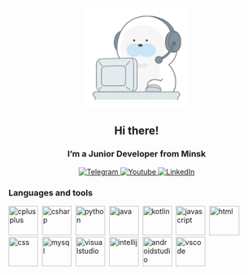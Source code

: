 <div id="header" align="center">
  <img src="bearplays.gif" width="200"/>
  <h2 style="text-decoration: none;">Hi there!</h2>
  <h3>I’m a Junior Developer from Minsk</h3>
</div>

<div id="socials" align="center">
  <a href="https://t.me/anthony_storm">
    <img src="https://img.shields.io/badge/Telegram-blue?style=for-the-badge&logo=telegram&logoColor=white" alt="Telegram"/>
  </a>
  <a href="https://www.youtube.com/channel/UCH5mkAcUzGwpYrWGN7peKZQ">
    <img src="https://img.shields.io/badge/YouTube-red?style=for-the-badge&logo=youtube&logoColor=white" alt="Youtube"/>
  </a>
  <a href="">
    <img src="https://img.shields.io/badge/LinkedIn-blue?style=for-the-badge&logo=linkedin&logoColor=white" alt="LinkedIn"/>
  </a>
</div>

<div id="languages">
  <h3>Languages and tools</h3>
  <img src="https://cdn.jsdelivr.net/gh/devicons/devicon@latest/icons/cplusplus/cplusplus-original.svg" title="cplusplus" width="58" height="58"/>&nbsp;
  <img src="https://cdn.jsdelivr.net/gh/devicons/devicon@latest/icons/csharp/csharp-original.svg" title="csharp" width="58" height="58"/>&nbsp;
  <img src="https://cdn.jsdelivr.net/gh/devicons/devicon@latest/icons/python/python-original.svg" title="python" width="58" height="58"/>&nbsp;
  <img src="https://cdn.jsdelivr.net/gh/devicons/devicon@latest/icons/java/java-original.svg" title="java" width="58" height="58"/>&nbsp;
  <img src="https://cdn.jsdelivr.net/gh/devicons/devicon@latest/icons/kotlin/kotlin-original.svg" title="kotlin" width="58" height="58"/>&nbsp;
  <img src="https://cdn.jsdelivr.net/gh/devicons/devicon@latest/icons/javascript/javascript-original.svg" title="javascript" width="58" height="58"/>&nbsp;
  <img src="https://cdn.jsdelivr.net/gh/devicons/devicon@latest/icons/html5/html5-original.svg" title="html" width="59" height="58"/>&nbsp;
  <img src="https://cdn.jsdelivr.net/gh/devicons/devicon@latest/icons/css3/css3-original.svg" title="css" width="58" height="58"/>&nbsp;
  <img src="https://cdn.jsdelivr.net/gh/devicons/devicon@latest/icons/mysql/mysql-original.svg" title="mysql" width="58" height="58"/>&nbsp;
  <img src="https://cdn.jsdelivr.net/gh/devicons/devicon@latest/icons/visualstudio/visualstudio-original.svg" title="visualstudio" width="58" height="58"/>&nbsp;
  <img src="https://cdn.jsdelivr.net/gh/devicons/devicon@latest/icons/intellij/intellij-original.svg" title="intellij" width="58" height="58"/>&nbsp;
  <img src="https://cdn.jsdelivr.net/gh/devicons/devicon@latest/icons/androidstudio/androidstudio-original.svg" title="androidstudio" width="58" height="58"/>&nbsp;
  <img src="https://cdn.jsdelivr.net/gh/devicons/devicon@latest/icons/vscode/vscode-original.svg" title="vscode" width="58" height="58"/>&nbsp;
</div>
